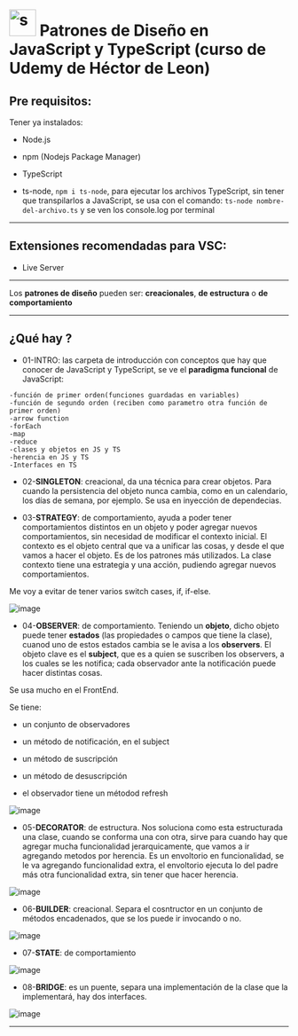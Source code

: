 # <img width="48" height="48" src="https://img.icons8.com/color/48/spotted-patterns.png" alt="spotted-patterns"/> Patrones de Diseño en JavaScript y TypeScript (curso de Udemy de Héctor de Leon)

## Pre requisitos:

Tener ya instalados:

- Node.js

- npm (Nodejs Package Manager)

- TypeScript

- ts-node, ``npm i ts-node``, para ejecutar los archivos TypeScript, sin tener que transpilarlos a JavaScript, se usa con el comando: `ts-node nombre-del-archivo.ts` y se ven los console.log por terminal

---

## Extensiones recomendadas para VSC:

- Live Server

---

Los **patrones de diseño** pueden ser: **creacionales**, **de estructura** o **de comportamiento**

---

## ¿Qué hay ?

- 01-INTRO: las carpeta de introducción con conceptos que hay que conocer de JavaScript y TypeScript, se ve el **paradigma funcional** de JavaScript: 

```
-función de primer orden(funciones guardadas en variables)
-función de segundo orden (reciben como parametro otra función de primer orden)
-arrow function
-forEach
-map
-reduce
-clases y objetos en JS y TS
-herencia en JS y TS
-Interfaces en TS
```

- 02-**SINGLETON**: creacional, da una técnica para crear objetos. Para cuando la persistencia del objeto nunca cambia, como en un calendario, los días de semana, por ejemplo. Se usa en inyección de dependecias.

- 03-**STRATEGY**: de comportamiento, ayuda a poder tener comportamientos distintos en un objeto y poder agregar nuevos comportamientos, sin necesidad de modificar el contexto inicial. El contexto es el objeto central que va a unificar las cosas, y desde el que vamos a hacer el objeto. Es de los patrones más utilizados. La clase contexto tiene una estrategia y una acción, pudiendo agregar nuevos comportamientos.

Me voy a evitar de tener varios switch cases, if, if-else.

![image](https://github.com/eugenia1984/arquitectura-de-software-patrones/assets/72580574/5995f1a9-e702-431b-9b0f-532372b8ce7a)


- 04-**OBSERVER**: de comportamiento. Teniendo un **objeto**, dicho objeto puede tener **estados** (las propiedades o campos que tiene la clase), cuanod uno de estos estados cambia se le avisa a los **observers**. El objeto clave es el **subject**, que es a quien se suscriben los observers, a los cuales se les notifica; cada observador ante la notificación puede hacer distintas cosas.

Se usa mucho en el FrontEnd.

Se tiene: 

- un conjunto de observadores

- un método de notificación, en el subject

- un método de suscripción

- un método de desuscripción

- el observador tiene un métodod refresh

![image](https://github.com/eugenia1984/arquitectura-de-software-patrones/assets/72580574/efc81499-d4f0-4509-86d7-89e7978667a7)


- 05-**DECORATOR**: de estructura. Nos soluciona como esta estructurada una clase, cuando se conforma una con otra, sirve para cuando hay que agregar mucha funcionalidad jerarquicamente, que vamos a ir agregando metodos por herencia. Es un envoltorio en funcionalidad, se le va agregando funcionalidad extra, el envoltorio ejecuta lo del padre más otra funcionalidad extra, sin tener que hacer herencia.

![image](https://github.com/eugenia1984/arquitectura-de-software-patrones/assets/72580574/c879435b-f544-4ef4-835a-0feedb3154bb)

- 06-**BUILDER**: creacional. Separa el cosntructor en un conjunto de métodos encadenados, que se los puede ir invocando o no.

![image](https://github.com/eugenia1984/arquitectura-de-software-patrones/assets/72580574/f944038f-f363-4e34-8f8a-6ce0e43293fd)

- 07-**STATE**: de comportamiento

![image](https://github.com/eugenia1984/arquitectura-de-software-patrones/assets/72580574/af496ae1-306f-4cc2-80e4-6085a0a3df43)

- 08-**BRIDGE**: es un puente, separa una implementación de la clase que la implementará, hay dos interfaces.

![image](https://github.com/eugenia1984/arquitectura-de-software-patrones/assets/72580574/a1bd1ea3-97de-47c8-aac8-394610b1ab55)




---
